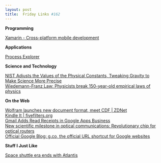 ```yaml
---
layout: post
title:  Friday Links #162
---
```

**Programming**

[Xamarin - Cross-platform mobile development](http://xamarin.com/)

**Applications**

[Process Explorer](http://technet.microsoft.com/en-us/sysinternals/bb896653)

**Science and Technology**

[NIST Adjusts the Values of the Physical Constants, Tweaking Gravity to Make Science More Precise](http://www.popsci.com/science/article/2011-07/nist-posts-its-latest-adjustments-fundamental-physical-constants)   
[Wiedemann-Franz Law: Physicists break 150-year-old empirical laws of physics](http://www.sciencedaily.com/releases/2011/07/110720103517.htm)

**On the Web**

[Wolfram launches new document format, meet CDF | ZDNet](http://www.zdnet.com/blog/btl/wolfram-launches-new-document-format-meet-cdf/52917)   
[Kindle It | fivefilters.org](http://fivefilters.org/kindle-it/)   
[Gmail Adds Read Receipts in Google Apps Business](http://www.labnol.org/internet/gmail-read-receipts/19821/)   
[New scientific milestone in optical communications: Revolutionary chip for optical routers](http://www.sciencedaily.com/releases/2011/07/110719072705.htm)   
[Official Google Blog: g.co, the official URL shortcut for Google websites](http://googleblog.blogspot.com/2011/07/gco-official-url-shortcut-for-google.html)

**Stuff I Just Like**

[Space shuttle era ends with Atlantis](http://www.boston.com/bigpicture/2011/07/space_shuttle_era_ends_with_at.html)
